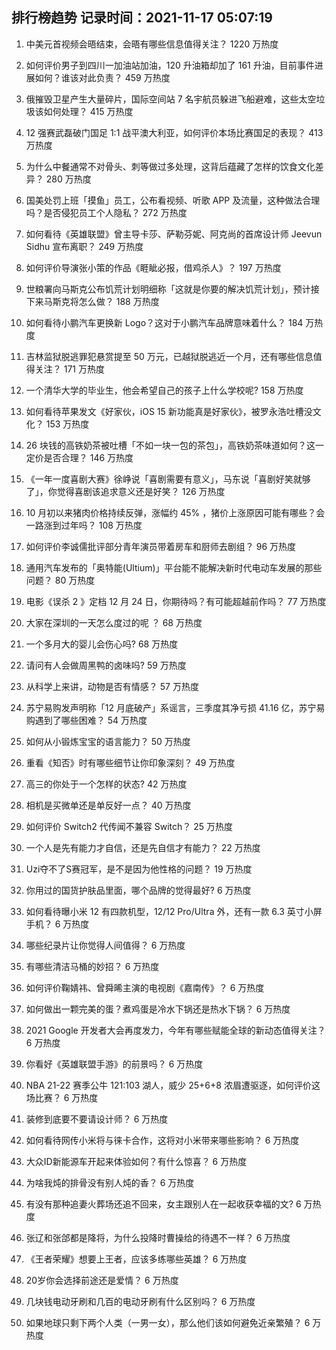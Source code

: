 
## 排行榜趋势 记录时间：2021-11-17 05:07:19
  
  1. 中美元首视频会晤结束，会晤有哪些信息值得关注？ 1220 万热度
    
  2. 如何评价男子到四川一加油站加油，120 升油箱却加了 161 升油，目前事件进展如何？谁该对此负责？ 459 万热度
    
  3. 俄摧毁卫星产生大量碎片，国际空间站 7 名宇航员躲进飞船避难，这些太空垃圾该如何处理？ 415 万热度
    
  4. 12 强赛武磊破门国足 1:1 战平澳大利亚，如何评价本场比赛国足的表现？ 413 万热度
    
  5. 为什么中餐通常不对骨头、刺等做过多处理，这背后蕴藏了怎样的饮食文化差异？ 280 万热度
    
  6. 国美处罚上班「摸鱼」员工，公布看视频、听歌 APP 及流量，这种做法合理吗？是否侵犯员工个人隐私？ 272 万热度
    
  7. 如何看待《英雄联盟》曾主导卡莎、萨勒芬妮、阿克尚的首席设计师 Jeevun Sidhu 宣布离职？ 249 万热度
    
  8. 如何评价导演张小策的作品《睚眦必报，借鸡杀人》？ 197 万热度
    
  9. 世粮署向马斯克公布饥荒计划明细称「这就是你要的解决饥荒计划」，预计接下来马斯克将怎么做？ 188 万热度
    
  10. 如何看待小鹏汽车更换新 Logo？这对于小鹏汽车品牌意味着什么？ 184 万热度
    
  11. 吉林监狱脱逃罪犯悬赏提至 50 万元，已越狱脱逃近一个月，还有哪些信息值得关注？ 171 万热度
    
  12. 一个清华大学的毕业生，他会希望自己的孩子上什么学校呢? 158 万热度
    
  13. 如何看待苹果发文《好家伙，iOS 15 新功能真是好家伙》，被罗永浩吐槽没文化？ 153 万热度
    
  14. 26 块钱的高铁奶茶被吐槽「不如一块一包的茶包」，高铁奶茶味道如何？这一定价是否合理？ 146 万热度
    
  15. 《一年一度喜剧大赛》徐峥说「喜剧需要有意义」，马东说「喜剧好笑就够了」，你觉得喜剧该追求意义还是好笑？ 126 万热度
    
  16. 10 月初以来猪肉价格持续反弹，涨幅约 45% ，猪价上涨原因可能有哪些？会一路涨到过年吗？ 108 万热度
    
  17. 如何评价李诚儒批评部分青年演员带着房车和厨师去剧组？ 96 万热度
    
  18. 通用汽车发布的「奥特能(Ultium)」平台能不能解决新时代电动车发展的那些问题？ 80 万热度
    
  19. 电影《误杀 2 》定档 12 月 24 日，你期待吗？有可能超越前作吗？ 77 万热度
    
  20. 大家在深圳的一天怎么度过的呢 ？ 68 万热度
    
  21. 一个多月大的婴儿会伤心吗? 68 万热度
    
  22. 请问有人会做周黑鸭的卤味吗? 59 万热度
    
  23. 从科学上来讲，动物是否有情感？ 57 万热度
    
  24. 苏宁易购发声明称「12 月底破产」系谣言，三季度其净亏损 41.16 亿，苏宁易购遇到了哪些困难？ 54 万热度
    
  25. 如何从小锻炼宝宝的语言能力？ 50 万热度
    
  26. 重看《知否》时有哪些细节让你印象深刻？ 49 万热度
    
  27. 高三的你处于一个怎样的状态? 42 万热度
    
  28. 相机是买微单还是单反好一点？ 40 万热度
    
  29. 如何评价 Switch2 代传闻不兼容 Switch？ 25 万热度
    
  30. 一个人是先有能力才自信，还是先自信才有能力？ 22 万热度
    
  31. Uzi夺不了S赛冠军，是不是因为他性格的问题？ 19 万热度
    
  32. 你用过的国货护肤品里面，哪个品牌的觉得最好? 6 万热度
    
  33. 如何看待曝小米 12 有四款机型，12/12 Pro/Ultra 外，还有一款 6.3 英寸小屏手机？ 6 万热度
    
  34. 哪些纪录片让你觉得人间值得？ 6 万热度
    
  35. 有哪些清洁马桶的妙招？ 6 万热度
    
  36. 如何评价鞠婧祎、曾舜晞主演的电视剧《嘉南传》？ 6 万热度
    
  37. 如何做出一颗完美的蛋？煮鸡蛋是冷水下锅还是热水下锅？ 6 万热度
    
  38. 2021 Google 开发者大会再度发力，今年有哪些赋能全球的新动态值得关注？ 6 万热度
    
  39. 你看好《英雄联盟手游》的前景吗？ 6 万热度
    
  40. NBA 21-22 赛季公牛 121:103 湖人，威少 25+6+8 浓眉遭驱逐，如何评价这场比赛？ 6 万热度
    
  41. 装修到底要不要请设计师？ 6 万热度
    
  42. 如何看待网传小米将与徕卡合作，这将对小米带来哪些影响？ 6 万热度
    
  43. 大众ID新能源车开起来体验如何？有什么惊喜？ 6 万热度
    
  44. 为啥我炖的排骨没有别人炖的香？ 6 万热度
    
  45. 有没有那种追妻火葬场还追不回来，女主跟别人在一起收获幸福的文? 6 万热度
    
  46. 张辽和张郃都是降将，为什么投降时曹操给的待遇不一样？ 6 万热度
    
  47. 《王者荣耀》想要上王者，应该多练哪些英雄？ 6 万热度
    
  48. 20岁你会选择前途还是爱情？ 6 万热度
    
  49. 几块钱电动牙刷和几百的电动牙刷有什么区别吗？ 6 万热度
    
  50. 如果地球只剩下两个人类（一男一女），那么他们该如何避免近亲繁殖？ 6 万热度
    